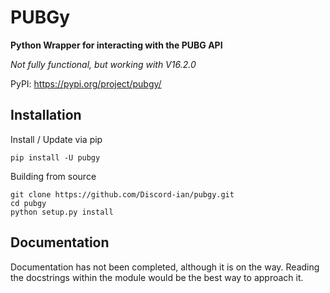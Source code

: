 # PUBGy

**Python Wrapper for interacting with the PUBG API**

*Not fully functional, but working with V16.2.0*

PyPI: https://pypi.org/project/pubgy/
## Installation

Install / Update via pip
```
pip install -U pubgy
```

Building from source
```
git clone https://github.com/Discord-ian/pubgy.git
cd pubgy
python setup.py install
```

## Documentation

Documentation has not been completed, although it is on the way.
 Reading the docstrings within the module would be the best way to approach it.